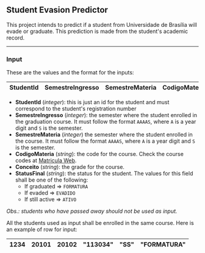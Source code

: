 ## Student Evasion Predictor
This project intends to predict if a student from Universidade de Brasília will evade or graduate. This prediction is made from the student's academic record.

--------------------------------------------------------------------------------

### Input

These are the values and the format for the inputs:

| StudentId | SemestreIngresso | SemestreMateria |  CodigoMateria | Conceito | StatusFinal |
|-----------|------------------|-----------------|----------------|----------|-------------|

+ **StudentId** (*integer*): this is just an id for the student and must correspond to the student's registration number
+ **SemestreIngresso** (*integer*): the semester where the student enrolled in the graduation course. It must follow the format `AAAAS`, where `A` is a year digit and `S` is the semester.
+ **SemestreMateria** (*integer*) the semester where the student enrolled in the course. It must follow the format `AAAAS`, where `A` is a year digit and `S` is the semester.
+ **CodigoMateria** (*string*): the code for the course. Check the course codes at [Matricula Web](https://matriculaweb.unb.br/).
+ **Conceito** (*string*): the grade for the course.
+ **StatusFinal** (*string*): the status for the student. The values for this field shall be one of the following:
  + If graduated => `FORMATURA`
  + If evaded => `EVADIDO`
  + If still active => `ATIVO`

*Obs.: students who have passed away should not be used as input.*

All the students used as input shall be enrolled in the same course. Here is an example of row for input:

| 1234 | 20101 | 20102 |  "113034" | "SS" | "FORMATURA" |
|------|-------|-------|-----------|------|-------------|
